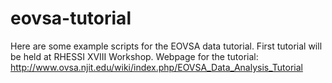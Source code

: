 # eovsa-tutorial
Here are some example scripts for the EOVSA data tutorial. First tutorial will be held at RHESSI XVIII Workshop. 
Webpage for the tutorial: http://www.ovsa.njit.edu/wiki/index.php/EOVSA_Data_Analysis_Tutorial
